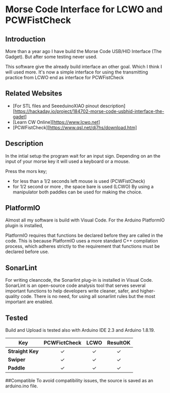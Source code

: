 Morse Code Interface for LCWO and PCWFistCheck
==============================================

Introduction
---------------

More than a year ago I have build the Morse Code USB/HID Interface (The Gadget). But after some testing never used.

This software give the already build interface an other goal. Which I think I will used more.
 It's now a simple interface for using the transmitting practice from LCWO end as interface for PCWFistCheck
  
Related Websites
---------------

- [For STL files and SeeeduinoXIAO pinout description][https://hackaday.io/project/184702-morse-code-usbhid-interface-the-gadet]
- [Learn CW Online][https://www.lcwo.net]
- [PCWFistCheck][https://www.qsl.net/dj7hs/download.htm]

Description
---------------

In the intial setup the program wait for an input sign. Depending on an the input of your morse key it will used a keyboard or a mouse.
  
Press the mors key;
- for less than a 1/2 seconds left mouse is used (PCWFistCheck)
- for 1/2 second or more , the space bare is used (LCWO)
By using a manipulator both paddles can be used for making the choice.
  
PlatformIO
---------------

Almost all my software is build with Visual Code. For the Arduino PlatformIO plugin is installed,
  
PlatformIO requires that functions be declared before they are called in the code. This is because PlatformIO uses a more standard C++ compilation process,
which adheres strictly to the requirement that functions must be declared before use.

SonarLint
---------------

For writing cleancode, the Sonarlint plug-in is installed in Visual Code. 
SonarLint is an open-source code analysis tool that serves several important functions to help developers write cleaner, safer, and higher-quality code. 
There is no need, for using all sonarlint rules but the most important are enabled.
  
Tested
---------------

Build and Upload is tested also with Arduino IDE 2.3 and Arduino 1.8.19. 

| **Key**          | **PCWFictCheck** | **LCWO** | **ResultOK** |
|------------------|:----------------:|:--------:|:------------:|
| **Straight Key** |  &check;         | &check;  | &check;      |
| **Swiper**       |  &check;         | &check;  | &check;      |
| **Paddle**       |  &check;         | &check;  | &check;      |
 
##Compatible
To avoid compatibility issues, the source is saved as an arduino.ino file.
